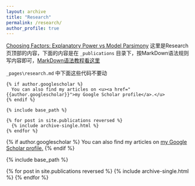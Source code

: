 ```yaml
---
layout: archive
title: "Research"
permalink: /research/
author_profile: true
---
```


[Choosing Factors: Explanatory Power vs Model Parsimony](https://yangliu-finance.github.io/files/WorkingPaper.pdf)
这里是Research页顶部的内容，下面的内容是在 `_publications` 目录下，按MarkDown语法规则写内容即可，[MarkDown语法教程看这里](http://xianbai.me/learn-md/article/about/readme.html)

`_pages\research.md` 中下面这些代码不要动
```
{% if author.googlescholar %}
  You can also find my articles on <u><a href="{{author.googlescholar}}">my Google Scholar profile</a>.</u>
{% endif %}

{% include base_path %}

{% for post in site.publications reversed %}
  {% include archive-single.html %}
{% endfor %}

```

{% if author.googlescholar %}
  You can also find my articles on <u><a href="{{author.googlescholar}}">my Google Scholar profile</a>.</u>
{% endif %}

{% include base_path %}

{% for post in site.publications reversed %}
  {% include archive-single.html %}
{% endfor %}
